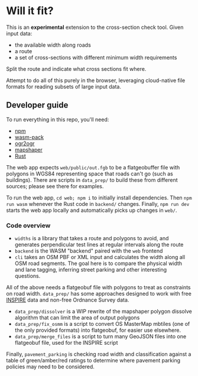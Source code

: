 # Will it fit?

This is an **experimental** extension to the cross-section check tool. Given input data:

- the available width along roads
- a route
- a set of cross-sections with different minimum width requirements

Split the route and indicate what cross sections fit where.

Attempt to do all of this purely in the browser, leveraging cloud-native file formats for reading subsets of large input data.

## Developer guide

To run everything in this repo, you'll need:

- [npm](https://docs.npmjs.com/downloading-and-installing-node-js-and-npm)
- [wasm-pack](https://rustwasm.github.io/wasm-pack/installer/)
- [ogr2ogr](https://gdal.org/programs/ogr2ogr.html)
- [mapshaper](https://github.com/mbloch/mapshaper/?tab=readme-ov-file#installation)
- [Rust](https://www.rust-lang.org/tools/install)

The web app expects `web/public/out.fgb` to be a flatgeobuffer file with polygons in WGS84 representing space that roads can't go (such as buildings). There are scripts in `data_prep/` to build these from different sources; please see there for examples.

To run the web app, `cd web; npm i` to initially install dependencies. Then `npm run wasm` whenever the Rust code in `backend/` changes. Finally, `npm run dev` starts the web app locally and automatically picks up changes in `web/`.

### Code overview

- `widths` is a library that takes a route and polygons to avoid, and generates perpendicular test lines at regular intervals along the route
- `backend` is the WASM "backend" paired with the `web` frontend
- `cli` takes an OSM PBF or XML input and calculates the width along all OSM road segments. The goal here is to compare the physical width and lane tagging, inferring street parking and other interesting questions.

All of the above needs a flatgeobuf file with polygons to treat as constraints on road width. `data_prep/` has some approaches designed to work with free [INSPIRE](https://use-land-property-data.service.gov.uk/datasets/inspire) data and non-free Ordnance Survey data.

- `data_prep/dissolver` is a WIP rewrite of the mapshaper polygon dissolve algorithm that can limit the area of output polygons
- `data_prep/fix_osmm` is a script to convert OS MasterMap mbtiles (one of the only provided formats) into flatgeobuf, for easier use elsewhere.
- `data_prep/merge_files` is a script to turn many GeoJSON files into one flatgeobuf file, used for the INSPIRE script

Finally, `pavement_parking` is checking road width and classification against a table of green/amber/red ratings to determine where pavement parking policies may need to be considered.
